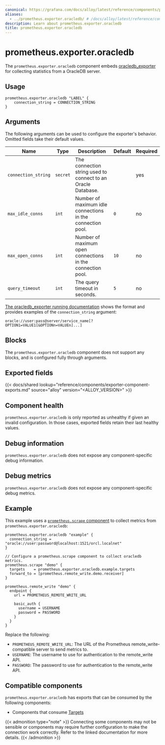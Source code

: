 ```yaml
---
canonical: https://grafana.com/docs/alloy/latest/reference/components/prometheus/prometheus.exporter.oracledb/
aliases:
  - ../prometheus.exporter.oracledb/ # /docs/alloy/latest/reference/components/prometheus.exporter.oracledb/
description: Learn about prometheus.exporter.oracledb
title: prometheus.exporter.oracledb
---
```


# prometheus.exporter.oracledb

The `prometheus.exporter.oracledb` component embeds
[oracledb_exporter](https://github.com/iamseth/oracledb_exporter) for collecting statistics from a OracleDB server.

## Usage

```alloy
prometheus.exporter.oracledb "LABEL" {
    connection_string = CONNECTION_STRING
}
```

## Arguments

The following arguments can be used to configure the exporter's behavior.
Omitted fields take their default values.

| Name                | Type     | Description                                                  | Default | Required |
| ------------------- | -------- | ------------------------------------------------------------ | ------- | -------- |
| `connection_string` | `secret` | The connection string used to connect to an Oracle Database. |         | yes      |
| `max_idle_conns`    | `int`    | Number of maximum idle connections in the connection pool.   | `0`     | no       |
| `max_open_conns`    | `int`    | Number of maximum open connections in the connection pool.   | `10`    | no       |
| `query_timeout`     | `int`    | The query timeout in seconds.                                | `5`     | no       |

[The oracledb_exporter running documentation](https://github.com/iamseth/oracledb_exporter/tree/master#running) shows the format and provides examples of the `connection_string` argument:

```conn
oracle://user:pass@server/service_name[?OPTION1=VALUE1[&OPTIONn=VALUEn]...]
```

## Blocks

The `prometheus.exporter.oracledb` component does not support any blocks, and is configured
fully through arguments.

## Exported fields

{{< docs/shared lookup="reference/components/exporter-component-exports.md" source="alloy" version="<ALLOY_VERSION>" >}}

## Component health

`prometheus.exporter.oracledb` is only reported as unhealthy if given
an invalid configuration. In those cases, exported fields retain their last
healthy values.

## Debug information

`prometheus.exporter.oracledb` does not expose any component-specific
debug information.

## Debug metrics

`prometheus.exporter.oracledb` does not expose any component-specific
debug metrics.

## Example

This example uses a [`prometheus.scrape` component][scrape] to collect metrics
from `prometheus.exporter.oracledb`:

```alloy
prometheus.exporter.oracledb "example" {
  connection_string = "oracle://user:password@localhost:1521/orcl.localnet"
}

// Configure a prometheus.scrape component to collect oracledb metrics.
prometheus.scrape "demo" {
  targets    = prometheus.exporter.oracledb.example.targets
  forward_to = [prometheus.remote_write.demo.receiver]
}

prometheus.remote_write "demo" {
  endpoint {
    url = PROMETHEUS_REMOTE_WRITE_URL

    basic_auth {
      username = USERNAME
      password = PASSWORD
    }
  }
}
```

Replace the following:

- `PROMETHEUS_REMOTE_WRITE_URL`: The URL of the Prometheus remote_write-compatible server to send metrics to.
- `USERNAME`: The username to use for authentication to the remote_write API.
- `PASSWORD`: The password to use for authentication to the remote_write API.

[scrape]: ../prometheus.scrape/

<!-- START GENERATED COMPATIBLE COMPONENTS -->

## Compatible components

`prometheus.exporter.oracledb` has exports that can be consumed by the following components:

- Components that consume [Targets](../../compatibility/#targets-consumers)

{{< admonition type="note" >}}
Connecting some components may not be sensible or components may require further configuration to make the connection work correctly.
Refer to the linked documentation for more details.
{{< /admonition >}}

<!-- END GENERATED COMPATIBLE COMPONENTS -->

